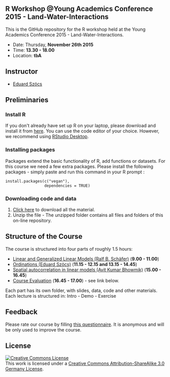 R Workshop @Young Academics Conference 2015 - Land-Water-Interactions
--------------------------------

This is the GitHub repository for the R workshop held at the Young Academics Conference 2015 - Land-Water-Interactions.

* Date:   Thursday, **November 26th 2015**
* Time: **13.30 - 18.00** 
* Location: **tbA**



## Instructor

* [Eduard Szöcs](edild.github.io)


## Preliminaries

### Install R

If you don't already have set up R on your laptop, please download and install it from [here](http://cran.rstudio.com/). 
You can use the code editor of your choice. However, we recommend using [RStudio Desktop](http://www.rstudio.com/products/rstudio/download/).


### Installing packages

Packages extend the basic functionality of R, add functions or datasets.
For this course we need a few extra packages.  Please install the following packages - simply paste and run this command in your R prompt :

```{R}
install.packages(c("vegan"), 
                 dependencies = TRUE)
```


### Downloading code and data

1. [Click here](https://github.com/EDiLD/sefs9_Rworkshop/archive/master.zip) to download all the material.
2. Unzip the file - The unzipped folder contains all files and folders of this on-line repository.


## Structure of the Course

The course is structured into four parts of roughly 1.5 hours:

* [Linear and Generalized Linear Models (Ralf B. Schäfer)](https://github.com/EDiLD/sefs9_Rworkshop/tree/master/1-LinearModels) (**9.00 - 11.00**)
* [Ordinations (Eduard Szöcs)](https://github.com/EDiLD/sefs9_Rworkshop/tree/master/2-Ordination) (**11.15 - 12.15 and 13.15 - 14.45**)
* [Spatial autocorrelation in linear models (Avit Kumar Bhowmik)](https://github.com/EDiLD/sefs9_Rworkshop/tree/master/3-SpatialModels) (**15.00 - 16.45**)
* [Course Evaluation](https://docs.google.com/forms/d/1wYkbajB_q5NPxzqJfS4gAwrRro7BcOd4OE_W5tmiOYo/viewform?usp=send_form) (**16.45 - 17.00**) - see link below.

Each part has its own folder, with slides, data, code and other materials.
Each lecture is structured in: Intro - Demo - Exercise


## Feedback

Please rate our course by filling [this questionnaire](https://docs.google.com/forms/d/1wYkbajB_q5NPxzqJfS4gAwrRro7BcOd4OE_W5tmiOYo/viewform?usp=send_form). It is anonymous and will be only used to improve the course.


## License  
<a rel="license" href="http://creativecommons.org/licenses/by-sa/3.0/de/"><img alt="Creative Commons License" style="border-width:0" src="https://i.creativecommons.org/l/by-sa/3.0/de/88x31.png" /></a><br />This work is licensed under a <a rel="license" href="http://creativecommons.org/licenses/by-sa/3.0/de/">Creative Commons Attribution-ShareAlike 3.0 Germany License</a>.

